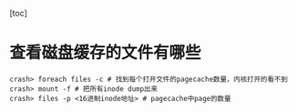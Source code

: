 [toc]

# 查看磁盘缓存的文件有哪些

```shell
crash> foreach files -c # 找到每个打开文件的pagecache数量，内核打开的看不到
crash> mount -f # 把所有inode dump出来
crash> files -p <16进制inode地址> # pagecache中page的数量
```